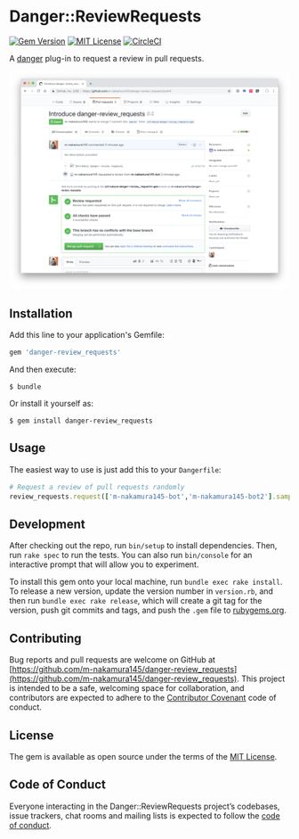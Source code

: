 # Danger::ReviewRequests

[![Gem Version](https://badge.fury.io/rb/danger-review_requests.svg)](https://badge.fury.io/rb/danger-review_requests)
[![MIT License](http://img.shields.io/badge/license-MIT-blue.svg?style=flat)](https://github.com/m-nakamura145/danger-review_requests/blob/master/LICENSE.txt)
[![CircleCI](https://circleci.com/gh/m-nakamura145/danger-review_requests.svg?style=svg)](https://circleci.com/gh/m-nakamura145/danger-review_requests)

A [danger](https://github.com/danger/danger) plug-in to request a review in pull requests.

![](https://raw.githubusercontent.com/m-nakamura145/danger-review_requests/master/images/demo.png)

## Installation

Add this line to your application's Gemfile:

```ruby
gem 'danger-review_requests'
```

And then execute:

    $ bundle

Or install it yourself as:

    $ gem install danger-review_requests

## Usage
The easiest way to use is just add this to your `Dangerfile`:

```ruby
# Request a review of pull requests randomly
review_requests.request(['m-nakamura145-bot','m-nakamura145-bot2'].sample(1))
```    


## Development

After checking out the repo, run `bin/setup` to install dependencies. Then, run `rake spec` to run the tests. You can also run `bin/console` for an interactive prompt that will allow you to experiment.

To install this gem onto your local machine, run `bundle exec rake install`. To release a new version, update the version number in `version.rb`, and then run `bundle exec rake release`, which will create a git tag for the version, push git commits and tags, and push the `.gem` file to [rubygems.org](https://rubygems.org).

## Contributing

Bug reports and pull requests are welcome on GitHub at [https://github.com/m-nakamura145/danger-review_requests](https://github.com/m-nakamura145/danger-review_requests). This project is intended to be a safe, welcoming space for collaboration, and contributors are expected to adhere to the [Contributor Covenant](http://contributor-covenant.org) code of conduct.

## License

The gem is available as open source under the terms of the [MIT License](https://opensource.org/licenses/MIT).

## Code of Conduct

Everyone interacting in the Danger::ReviewRequests project’s codebases, issue trackers, chat rooms and mailing lists is expected to follow the [code of conduct](https://github.com/m-nakamura145/danger-review_requests/blob/master/CODE_OF_CONDUCT.md).
